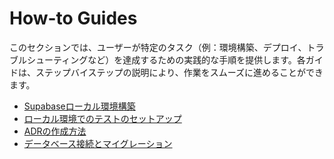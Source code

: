 # How-to Guides

このセクションでは、ユーザーが特定のタスク（例：環境構築、デプロイ、トラブルシューティングなど）を達成するための実践的な手順を提供します。各ガイドは、ステップバイステップの説明により、作業をスムーズに進めることができます。

- [Supabaseローカル環境構築](supabase_local_setup.md)
- [ローカル環境でのテストのセットアップ](local_test_setup.md)
- [ADRの作成方法](adr_snippet.md)
- [データベース接続とマイグレーション](database_migration_guide.md)
